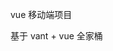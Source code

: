 <!--
 * @Author: zhangzheng
 * @Date: 2020-08-06 15:12:46
 * @LastEditors: zhangzheng
 * @LastEditTime: 2020-08-06 18:25:51
 * @Descripttion:
-->

vue 移动端项目

基于 vant + vue 全家桶
